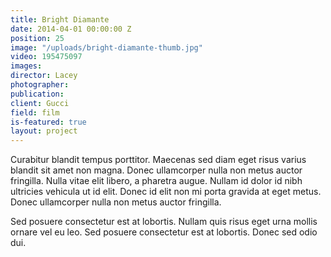 ```yaml
---
title: Bright Diamante
date: 2014-04-01 00:00:00 Z
position: 25
image: "/uploads/bright-diamante-thumb.jpg"
video: 195475097
images: 
director: Lacey
photographer: 
publication: 
client: Gucci
field: film
is-featured: true
layout: project
---
```


Curabitur blandit tempus porttitor. Maecenas sed diam eget risus varius blandit sit amet non magna. Donec ullamcorper nulla non metus auctor fringilla. Nulla vitae elit libero, a pharetra augue. Nullam id dolor id nibh ultricies vehicula ut id elit. Donec id elit non mi porta gravida at eget metus. Donec ullamcorper nulla non metus auctor fringilla.

Sed posuere consectetur est at lobortis. Nullam quis risus eget urna mollis ornare vel eu leo. Sed posuere consectetur est at lobortis. Donec sed odio dui.